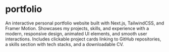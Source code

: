 # portfolio
 An interactive personal portfolio website built with Next.js, TailwindCSS, and Framer Motion. Showcases my projects, skills, and experience with a modern, responsive design, animated UI elements, and smooth user interactions. Includes clickable project cards linking to GitHub repositories, a skills section with tech stacks, and a downloadable CV.
